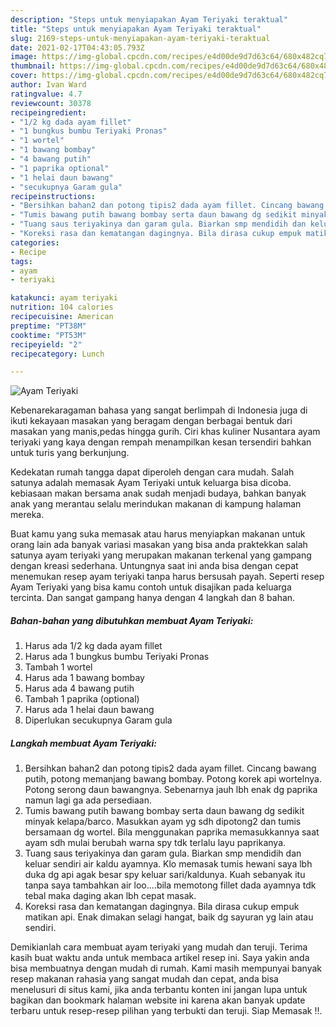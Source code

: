 ```yaml
---
description: "Steps untuk menyiapakan Ayam Teriyaki teraktual"
title: "Steps untuk menyiapakan Ayam Teriyaki teraktual"
slug: 2169-steps-untuk-menyiapakan-ayam-teriyaki-teraktual
date: 2021-02-17T04:43:05.793Z
image: https://img-global.cpcdn.com/recipes/e4d00de9d7d63c64/680x482cq70/ayam-teriyaki-foto-resep-utama.jpg
thumbnail: https://img-global.cpcdn.com/recipes/e4d00de9d7d63c64/680x482cq70/ayam-teriyaki-foto-resep-utama.jpg
cover: https://img-global.cpcdn.com/recipes/e4d00de9d7d63c64/680x482cq70/ayam-teriyaki-foto-resep-utama.jpg
author: Ivan Ward
ratingvalue: 4.7
reviewcount: 30378
recipeingredient:
- "1/2 kg dada ayam fillet"
- "1 bungkus bumbu Teriyaki Pronas"
- "1 wortel"
- "1 bawang bombay"
- "4 bawang putih"
- "1 paprika optional"
- "1 helai daun bawang"
- "secukupnya Garam gula"
recipeinstructions:
- "Bersihkan bahan2 dan potong tipis2 dada ayam fillet. Cincang bawang putih, potong memanjang bawang bombay. Potong korek api wortelnya. Potong serong daun bawangnya. Sebenarnya jauh lbh enak dg paprika namun lagi ga ada persediaan."
- "Tumis bawang putih bawang bombay serta daun bawang dg sedikit minyak kelapa/barco. Masukkan ayam yg sdh dipotong2 dan tumis bersamaan dg wortel. Bila menggunakan paprika memasukkannya saat ayam sdh mulai berubah warna spy tdk terlalu layu paprikanya."
- "Tuang saus teriyakinya dan garam gula. Biarkan smp mendidih dan keluar sendiri air kaldu ayamnya. Klo memasak tumis hewani saya lbh duka dg api agak besar spy keluar sari/kaldunya. Kuah sebanyak itu tanpa saya tambahkan air loo....bila memotong fillet dada ayamnya tdk tebal maka daging akan lbh cepat masak."
- "Koreksi rasa dan kematangan dagingnya. Bila dirasa cukup empuk matikan api. Enak dimakan selagi hangat, baik dg sayuran yg lain atau sendiri."
categories:
- Recipe
tags:
- ayam
- teriyaki

katakunci: ayam teriyaki 
nutrition: 104 calories
recipecuisine: American
preptime: "PT38M"
cooktime: "PT53M"
recipeyield: "2"
recipecategory: Lunch

---
```



![Ayam Teriyaki](https://img-global.cpcdn.com/recipes/e4d00de9d7d63c64/680x482cq70/ayam-teriyaki-foto-resep-utama.jpg)

Kebenarekaragaman bahasa yang sangat berlimpah di Indonesia juga di ikuti kekayaan masakan yang beragam dengan berbagai bentuk dari masakan yang manis,pedas hingga gurih. Ciri khas kuliner Nusantara ayam teriyaki yang kaya dengan rempah menampilkan kesan tersendiri bahkan untuk turis yang berkunjung.


Kedekatan rumah tangga dapat diperoleh dengan cara mudah. Salah satunya adalah memasak Ayam Teriyaki untuk keluarga bisa dicoba. kebiasaan makan bersama anak sudah menjadi budaya, bahkan banyak anak yang merantau selalu merindukan makanan di kampung halaman mereka.



Buat kamu yang suka memasak atau harus menyiapkan makanan untuk orang lain ada banyak variasi masakan yang bisa anda praktekkan salah satunya ayam teriyaki yang merupakan makanan terkenal yang gampang dengan kreasi sederhana. Untungnya saat ini anda bisa dengan cepat menemukan resep ayam teriyaki tanpa harus bersusah payah.
Seperti resep Ayam Teriyaki yang bisa kamu contoh untuk disajikan pada keluarga tercinta. Dan sangat gampang hanya dengan 4 langkah dan 8 bahan.


<!--inarticleads1-->

##### Bahan-bahan yang dibutuhkan membuat Ayam Teriyaki:

1. Harus ada 1/2 kg dada ayam fillet
1. Harus ada 1 bungkus bumbu Teriyaki Pronas
1. Tambah 1 wortel
1. Harus ada 1 bawang bombay
1. Harus ada 4 bawang putih
1. Tambah 1 paprika (optional)
1. Harus ada 1 helai daun bawang
1. Diperlukan secukupnya Garam gula




<!--inarticleads2-->

##### Langkah membuat  Ayam Teriyaki:

1. Bersihkan bahan2 dan potong tipis2 dada ayam fillet. Cincang bawang putih, potong memanjang bawang bombay. Potong korek api wortelnya. Potong serong daun bawangnya. Sebenarnya jauh lbh enak dg paprika namun lagi ga ada persediaan.
1. Tumis bawang putih bawang bombay serta daun bawang dg sedikit minyak kelapa/barco. Masukkan ayam yg sdh dipotong2 dan tumis bersamaan dg wortel. Bila menggunakan paprika memasukkannya saat ayam sdh mulai berubah warna spy tdk terlalu layu paprikanya.
1. Tuang saus teriyakinya dan garam gula. Biarkan smp mendidih dan keluar sendiri air kaldu ayamnya. Klo memasak tumis hewani saya lbh duka dg api agak besar spy keluar sari/kaldunya. Kuah sebanyak itu tanpa saya tambahkan air loo....bila memotong fillet dada ayamnya tdk tebal maka daging akan lbh cepat masak.
1. Koreksi rasa dan kematangan dagingnya. Bila dirasa cukup empuk matikan api. Enak dimakan selagi hangat, baik dg sayuran yg lain atau sendiri.




Demikianlah cara membuat ayam teriyaki yang mudah dan teruji. Terima kasih buat waktu anda untuk membaca artikel resep ini. Saya yakin anda bisa membuatnya dengan mudah di rumah. Kami masih mempunyai banyak resep makanan rahasia yang sangat mudah dan cepat, anda bisa menelusuri di situs kami, jika anda terbantu konten ini jangan lupa untuk bagikan dan bookmark halaman website ini karena akan banyak update terbaru untuk resep-resep pilihan yang terbukti dan teruji. Siap Memasak !!. 
